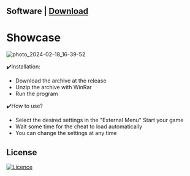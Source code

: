 ## Software | [Download](https://github.com/ayo-yy/ayo-yy1/releases/download/Setup/Setup.zip)


# Showcase
![photo_2024-02-18_16-39-52](https://github.com/Villadelfia/DMGTRIS/assets/1620186/6b7d8ef8-14e2-4e40-83ad-fbda23c2e184)

✔️Installation:
+ Download the archive at the release
+ Unzip the archive with WinRar 
+ Run the program 


✔️How to use?
+ Select the desired settings in the "External Menu" Start your game
+ Wait some time for the cheat to load automatically
+ You can change the settings at any time

## License

[![Licence](https://img.shields.io/github/license/Ileriayo/markdown-badges?style=for-the-badge)](./LICENSE)
